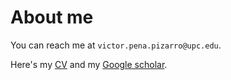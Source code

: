 # About me

You can reach me at `victor.pena.pizarro@upc.edu`.

Here's my [CV](http://vicpena.github.io/VictorPenaCV.pdf) and my [Google scholar](https://scholar.google.com/citations?user=R66s524AAAAJ&hl=en).


